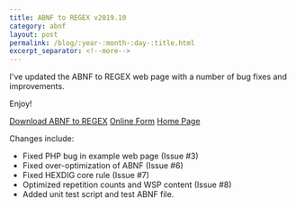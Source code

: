 ```yaml
---
title: ABNF to REGEX v2019.10
category: abnf
layout: post
permalink: /blog/:year-:month-:day-:title.html
excerpt_separator: <!--more-->
---
```


I've updated the ABNF to REGEX web page with a number of bug fixes and
improvements.

Enjoy!

<a class="btn btn-primary" href="https://github.com/michaelrsweet/htmldoc/releases/tag/v2019.10">Download ABNF to REGEX</a>
<a class="btn btn-default" href="https://abnf.msweet.org">Online Form</a>
<a class="btn btn-default" href="/abnf/index.html">Home Page</a>

<!--more-->

Changes include:

- Fixed PHP bug in example web page (Issue #3)
- Fixed over-optimization of ABNF (Issue #6)
- Fixed HEXDIG core rule (Issue #7)
- Optimized repetition counts and WSP content (Issue #8)
- Added unit test script and test ABNF file.
